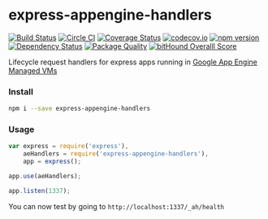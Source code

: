 # express-appengine-handlers

[![Build Status](https://travis-ci.org/homezen/express-appengine-handlers.svg?branch=master)](https://travis-ci.org/homezen/express-appengine-handlers)
[![Circle CI](https://circleci.com/gh/homezen/express-appengine-handlers.svg?style=shield)](https://circleci.com/gh/homezen/express-appengine-handlers)
[![Coverage Status](https://coveralls.io/repos/home-buddy/express-appengine-handlers/badge.svg?branch=master&service=github)](https://coveralls.io/github/home-buddy/express-appengine-handlers?branch=master)
[![codecov.io](http://codecov.io/github/home-buddy/express-appengine-handlers/coverage.svg?branch=master)](http://codecov.io/github/home-buddy/express-appengine-handlers?branch=master)
[![npm version](https://badge.fury.io/js/express-appengine-handlers.svg)](http://badge.fury.io/js/express-appengine-handlers)
[![Dependency Status](https://www.versioneye.com/user/projects/55edfc44211c6b0014001acb/badge.svg?style=flat)](https://www.versioneye.com/user/projects/55edfc44211c6b0014001acb)
[![Package Quality](http://npm.packagequality.com/shield/express-appengine-handlers.svg)](http://packagequality.com/#?package=express-appengine-handlers)
[![bitHound Overalll Score](https://www.bithound.io/github/home-buddy/express-appengine-handlers/badges/score.svg)](https://www.bithound.io/github/home-buddy/express-appengine-handlers)

Lifecycle request handlers for express apps running in [Google App Engine Managed VMs](https://cloud.google.com/appengine/docs/managed-vms/)

### Install

```bash
npm i --save express-appengine-handlers
```

### Usage

```js
var express = require('express'),
    aeHandlers = require('express-appengine-handlers'),
    app = express();

app.use(aeHandlers);

app.listen(1337);
```

You can now test by going to `http://localhost:1337/_ah/health`
